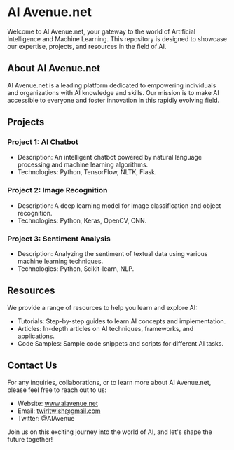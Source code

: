 # AI Avenue.net

Welcome to AI Avenue.net, your gateway to the world of Artificial Intelligence and Machine Learning. This repository is designed to showcase our expertise, projects, and resources in the field of AI.

## About AI Avenue.net

AI Avenue.net is a leading platform dedicated to empowering individuals and organizations with AI knowledge and skills. Our mission is to make AI accessible to everyone and foster innovation in this rapidly evolving field.

## Projects

### Project 1: AI Chatbot
- Description: An intelligent chatbot powered by natural language processing and machine learning algorithms.
- Technologies: Python, TensorFlow, NLTK, Flask.

### Project 2: Image Recognition
- Description: A deep learning model for image classification and object recognition.
- Technologies: Python, Keras, OpenCV, CNN.

### Project 3: Sentiment Analysis
- Description: Analyzing the sentiment of textual data using various machine learning techniques.
- Technologies: Python, Scikit-learn, NLP.

## Resources

We provide a range of resources to help you learn and explore AI:

- Tutorials: Step-by-step guides to learn AI concepts and implementation.
- Articles: In-depth articles on AI techniques, frameworks, and applications.
- Code Samples: Sample code snippets and scripts for different AI tasks.

## Contact Us

For any inquiries, collaborations, or to learn more about AI Avenue.net, please feel free to reach out to us:

- Website: www.aiavenue.net
- Email: twirltwish@gmail.com
- Twitter: @AIAvenue

Join us on this exciting journey into the world of AI, and let's shape the future together!
